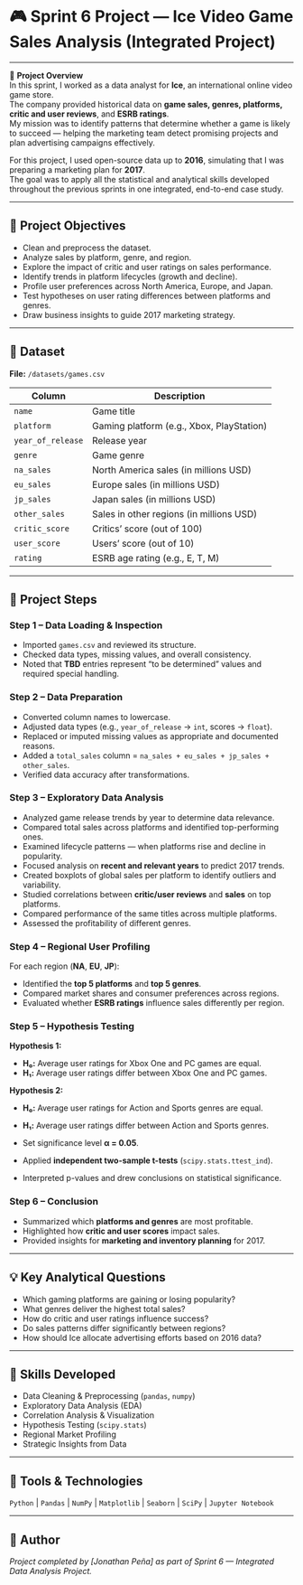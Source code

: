 # 🎮 Sprint 6 Project — Ice Video Game Sales Analysis (Integrated Project)

---

🧠 **Project Overview**  
In this sprint, I worked as a data analyst for **Ice**, an international online video game store.  
The company provided historical data on **game sales, genres, platforms, critic and user reviews**, and **ESRB ratings**.  
My mission was to identify patterns that determine whether a game is likely to succeed — helping the marketing team detect promising projects and plan advertising campaigns effectively.

For this project, I used open-source data up to **2016**, simulating that I was preparing a marketing plan for **2017**.  
The goal was to apply all the statistical and analytical skills developed throughout the previous sprints in one integrated, end-to-end case study.

---

## 🎯 Project Objectives  
- Clean and preprocess the dataset.  
- Analyze sales by platform, genre, and region.  
- Explore the impact of critic and user ratings on sales performance.  
- Identify trends in platform lifecycles (growth and decline).  
- Profile user preferences across North America, Europe, and Japan.  
- Test hypotheses on user rating differences between platforms and genres.  
- Draw business insights to guide 2017 marketing strategy.  

---

## 📁 Dataset  

**File:** `/datasets/games.csv`  

| Column | Description |
|---------|--------------|
| `name` | Game title |
| `platform` | Gaming platform (e.g., Xbox, PlayStation) |
| `year_of_release` | Release year |
| `genre` | Game genre |
| `na_sales` | North America sales (in millions USD) |
| `eu_sales` | Europe sales (in millions USD) |
| `jp_sales` | Japan sales (in millions USD) |
| `other_sales` | Sales in other regions (in millions USD) |
| `critic_score` | Critics’ score (out of 100) |
| `user_score` | Users’ score (out of 10) |
| `rating` | ESRB age rating (e.g., E, T, M) |

---

## 🧩 Project Steps  

### Step 1 – Data Loading & Inspection  
- Imported `games.csv` and reviewed its structure.  
- Checked data types, missing values, and overall consistency.  
- Noted that **TBD** entries represent “to be determined” values and required special handling.  

### Step 2 – Data Preparation  
- Converted column names to lowercase.  
- Adjusted data types (e.g., `year_of_release` → `int`, scores → `float`).  
- Replaced or imputed missing values as appropriate and documented reasons.  
- Added a `total_sales` column = `na_sales + eu_sales + jp_sales + other_sales`.  
- Verified data accuracy after transformations.  

### Step 3 – Exploratory Data Analysis  
- Analyzed game release trends by year to determine data relevance.  
- Compared total sales across platforms and identified top-performing ones.  
- Examined lifecycle patterns — when platforms rise and decline in popularity.  
- Focused analysis on **recent and relevant years** to predict 2017 trends.  
- Created boxplots of global sales per platform to identify outliers and variability.  
- Studied correlations between **critic/user reviews** and **sales** on top platforms.  
- Compared performance of the same titles across multiple platforms.  
- Assessed the profitability of different genres.  

### Step 4 – Regional User Profiling  
For each region (**NA**, **EU**, **JP**):  
- Identified the **top 5 platforms** and **top 5 genres**.  
- Compared market shares and consumer preferences across regions.  
- Evaluated whether **ESRB ratings** influence sales differently per region.  

### Step 5 – Hypothesis Testing  
**Hypothesis 1:**  
- **H₀:** Average user ratings for Xbox One and PC games are equal.  
- **H₁:** Average user ratings differ between Xbox One and PC games.  

**Hypothesis 2:**  
- **H₀:** Average user ratings for Action and Sports genres are equal.  
- **H₁:** Average user ratings differ between Action and Sports genres.  

- Set significance level **α = 0.05**.  
- Applied **independent two-sample t-tests** (`scipy.stats.ttest_ind`).  
- Interpreted p-values and drew conclusions on statistical significance.  

### Step 6 – Conclusion  
- Summarized which **platforms and genres** are most profitable.  
- Highlighted how **critic and user scores** impact sales.  
- Provided insights for **marketing and inventory planning** for 2017.  

---

## 💡 Key Analytical Questions  
- Which gaming platforms are gaining or losing popularity?  
- What genres deliver the highest total sales?  
- How do critic and user ratings influence success?  
- Do sales patterns differ significantly between regions?  
- How should Ice allocate advertising efforts based on 2016 data?  

---

## 💼 Skills Developed  
- Data Cleaning & Preprocessing (`pandas`, `numpy`)  
- Exploratory Data Analysis (EDA)  
- Correlation Analysis & Visualization  
- Hypothesis Testing (`scipy.stats`)  
- Regional Market Profiling  
- Strategic Insights from Data  

---

## 🧰 Tools & Technologies  
`Python` | `Pandas` | `NumPy` | `Matplotlib` | `Seaborn` | `SciPy` | `Jupyter Notebook`

---

## 👤 Author  
*Project completed by [Jonathan Peña] as part of Sprint 6 — Integrated Data Analysis Project.*

